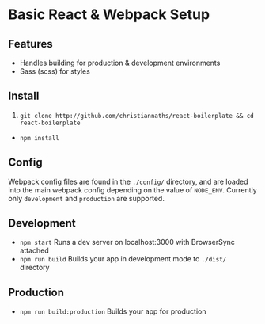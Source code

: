 # Basic React & Webpack Setup

## Features

  * Handles building for production & development environments
  * Sass (scss) for styles

## Install

  1. `git clone http://github.com/christiannaths/react-boilerplate && cd react-boilerplate`
  * `npm install`

## Config
  Webpack config files are found in the `./config/` directory, and are loaded
  into the main webpack config depending on the value of `NODE_ENV`. Currently
  only `development` and `production` are supported.

## Development

  * `npm start` Runs a dev server on localhost:3000 with BrowserSync attached
  * `npm run build` Builds your app in development mode to `./dist/` directory

## Production

  * `npm run build:production` Builds your app for production
